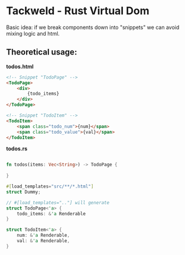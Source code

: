 # Tackweld - Rust Virtual Dom 

Basic idea: if we break components down into "snippets"
we can avoid mixing logic and html.

## Theoretical usage:


__todos.html__

```html
<!-- Snippet "TodoPage" -->
<TodoPage>
    <div>
        {todo_items}
    </div>
</TodoPage>

<!-- Snippet "TodoItem" -->
<TodoItem>
    <span class="todo_num">{num}</span>
    <span class="todo_value">{val}</span>
</TodoItem>
```

__todos.rs__

```rust

fn todos(items: Vec<String>) -> TodoPage {
    
}

#[load_templates="src/**/*.html"]
struct Dummy;

// #[load_templates=".."] will generate
struct TodoPage<'a> {
    todo_items: &'a Renderable
}

struct TodoItem<'a> {
    num: &'a Renderable,
    val: &'a Renderable,
}
```